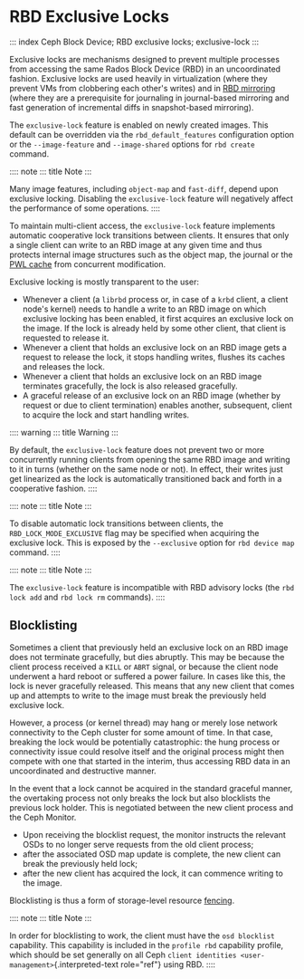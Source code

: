 # RBD Exclusive Locks

::: index
Ceph Block Device; RBD exclusive locks; exclusive-lock
:::

Exclusive locks are mechanisms designed to prevent multiple processes
from accessing the same Rados Block Device (RBD) in an uncoordinated
fashion. Exclusive locks are used heavily in virtualization (where they
prevent VMs from clobbering each other\'s writes) and in [RBD
mirroring](../rbd-mirroring) (where they are a prerequisite for
journaling in journal-based mirroring and fast generation of incremental
diffs in snapshot-based mirroring).

The `exclusive-lock` feature is enabled on newly created images. This
default can be overridden via the `rbd_default_features` configuration
option or the `--image-feature` and `--image-shared` options for
`rbd create` command.

:::: note
::: title
Note
:::

Many image features, including `object-map` and `fast-diff`, depend upon
exclusive locking. Disabling the `exclusive-lock` feature will
negatively affect the performance of some operations.
::::

To maintain multi-client access, the `exclusive-lock` feature implements
automatic cooperative lock transitions between clients. It ensures that
only a single client can write to an RBD image at any given time and
thus protects internal image structures such as the object map, the
journal or the [PWL cache](../rbd-persistent-write-log-cache) from
concurrent modification.

Exclusive locking is mostly transparent to the user:

-   Whenever a client (a `librbd` process or, in case of a `krbd`
    client, a client node\'s kernel) needs to handle a write to an RBD
    image on which exclusive locking has been enabled, it first acquires
    an exclusive lock on the image. If the lock is already held by some
    other client, that client is requested to release it.
-   Whenever a client that holds an exclusive lock on an RBD image gets
    a request to release the lock, it stops handling writes, flushes its
    caches and releases the lock.
-   Whenever a client that holds an exclusive lock on an RBD image
    terminates gracefully, the lock is also released gracefully.
-   A graceful release of an exclusive lock on an RBD image (whether by
    request or due to client termination) enables another, subsequent,
    client to acquire the lock and start handling writes.

:::: warning
::: title
Warning
:::

By default, the `exclusive-lock` feature does not prevent two or more
concurrently running clients from opening the same RBD image and writing
to it in turns (whether on the same node or not). In effect, their
writes just get linearized as the lock is automatically transitioned
back and forth in a cooperative fashion.
::::

:::: note
::: title
Note
:::

To disable automatic lock transitions between clients, the
`RBD_LOCK_MODE_EXCLUSIVE` flag may be specified when acquiring the
exclusive lock. This is exposed by the `--exclusive` option for
`rbd device map` command.
::::

:::: note
::: title
Note
:::

The `exclusive-lock` feature is incompatible with RBD advisory locks
(the `rbd lock add` and `rbd lock rm` commands).
::::

## Blocklisting

Sometimes a client that previously held an exclusive lock on an RBD
image does not terminate gracefully, but dies abruptly. This may be
because the client process received a `KILL` or `ABRT` signal, or
because the client node underwent a hard reboot or suffered a power
failure. In cases like this, the lock is never gracefully released. This
means that any new client that comes up and attempts to write to the
image must break the previously held exclusive lock.

However, a process (or kernel thread) may hang or merely lose network
connectivity to the Ceph cluster for some amount of time. In that case,
breaking the lock would be potentially catastrophic: the hung process or
connectivity issue could resolve itself and the original process might
then compete with one that started in the interim, thus accessing RBD
data in an uncoordinated and destructive manner.

In the event that a lock cannot be acquired in the standard graceful
manner, the overtaking process not only breaks the lock but also
blocklists the previous lock holder. This is negotiated between the new
client process and the Ceph Monitor.

-   Upon receiving the blocklist request, the monitor instructs the
    relevant OSDs to no longer serve requests from the old client
    process;
-   after the associated OSD map update is complete, the new client can
    break the previously held lock;
-   after the new client has acquired the lock, it can commence writing
    to the image.

Blocklisting is thus a form of storage-level resource
[fencing](https://en.wikipedia.org/wiki/Fencing_(computing)).

:::: note
::: title
Note
:::

In order for blocklisting to work, the client must have the
`osd blocklist` capability. This capability is included in the
`profile rbd` capability profile, which should be set generally on all
Ceph `client identities <user-management>`{.interpreted-text role="ref"}
using RBD.
::::
